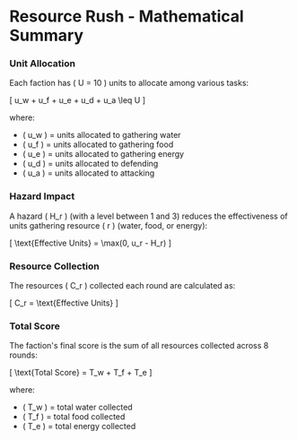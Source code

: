 # Resource Rush - Mathematical Summary

### Unit Allocation
Each faction has \( U = 10 \) units to allocate among various tasks:

\[
u_w + u_f + u_e + u_d + u_a \leq U
\]

where:
- \( u_w \) = units allocated to gathering water
- \( u_f \) = units allocated to gathering food
- \( u_e \) = units allocated to gathering energy
- \( u_d \) = units allocated to defending
- \( u_a \) = units allocated to attacking

### Hazard Impact
A hazard \( H_r \) (with a level between 1 and 3) reduces the effectiveness of units gathering resource \( r \) (water, food, or energy):

\[
\text{Effective Units} = \max(0, u_r - H_r)
\]

### Resource Collection
The resources \( C_r \) collected each round are calculated as:

\[
C_r = \text{Effective Units}
\]

### Total Score
The faction's final score is the sum of all resources collected across 8 rounds:

\[
\text{Total Score} = T_w + T_f + T_e
\]

where:
- \( T_w \) = total water collected
- \( T_f \) = total food collected
- \( T_e \) = total energy collected
